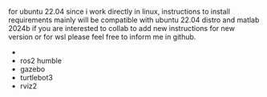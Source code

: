 
for ubuntu 22.04 since i work directly in linux, instructions to install requirements mainly will be compatible with ubuntu 22.04 distro and matlab 2024b
if you are interested to collab to add new instructions for new version or for wsl please feel free to inform me in github.


- 
- ros2 humble 
- gazebo
- turtlebot3
- rviz2



